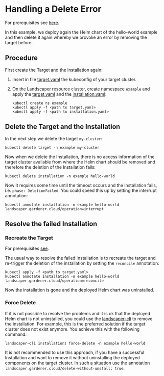 # Handling a Delete Error

For prerequisites see [here](../../README.md#prerequisites-and-basic-definitions).

In this example, we deploy again the Helm chart of the hello-world example and then delete it again whereby we provoke
an error by removing the target before. 

## Procedure

First create the Target and the Installation again:

1. Insert in file [target.yaml](installation/target.yaml) the kubeconfig of your target cluster.

2. On the Landscaper resource cluster, create namespace `example` and apply 
   the [target.yaml](installation/target.yaml) and the [installation.yaml](installation/installation.yaml):
   
   ```shell
   kubectl create ns example
   kubectl apply -f <path to target.yaml>
   kubectl apply -f <path to installation.yaml>
   ```

## Delete the Target and the Installation

In the next step we delete the target `my-cluster`:

```shell
kubectl delete target -n example my-cluster
```

Now when we delete the Installation, there is no access information of the target cluster available from where
the Helm chart should be removed and therefore the deletion of the Installation fails:

```shell
kubectl delete installation -n example hello-world
```

Now it requires some time until the timeout occurs and the Installation fails, i.e. `phase: DeletionFailed`. You could 
speed this up by setting the interrupt annotation: 

```shell
kubectl annotate installation -n example hello-world landscaper.gardener.cloud/operation=interrupt
```

## Resolve the failed Installation

### Recreate the Target

For prerequisites [see](../../README.md#prerequisites-and-basic-definitions).

The usual way to resolve the failed Installation is to recreate the target and re-trigger the deletion of the
installation by setting the `reconcile` annotation:

```shell
kubectl apply -f <path to target.yaml>
kubectl annotate installation -n example hello-world landscaper.gardener.cloud/operation=reconcile
```

Now the installation is gone and the deployed Helm chart was uninstalled.

### Force Delete

If it is not possible to resolve the problems and it is ok that the deployed Helm chart is not uninstalled,
you could use the [landscaper-cli](https://github.com/gardener/landscapercli) to remove the installation. For example,
this is the preferred solution if the target cluster does not exist anymore. You achieve this with the following 
command:

```shell
landscaper-cli installations force-delete -n example hello-world
```

It is not recommended to use this approach, if you have a successful Installation and want to remove it without
uninstalling the deployed components on the target cluster. In such a situation use the annotation
`landscaper.gardener.cloud/delete-without-unstall: true`.

